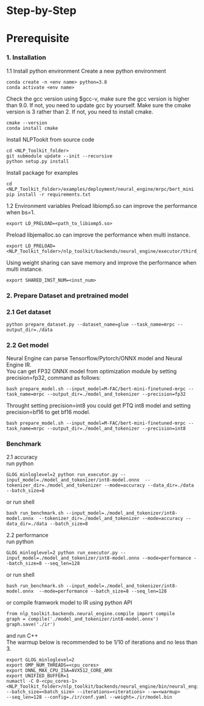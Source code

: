 # Step-by-Step

# Prerequisite

### 1. Installation
1.1 Install python environment
Create a new python environment
```shell
conda create -n <env name> python=3.8
conda activate <env name>
```
Check the gcc version using $gcc-v, make sure the gcc version is higher than 9.0.
If not, you need to update gcc by yourself.
Make sure the cmake version is 3 rather than 2.
If not, you need to install cmake.
```shell
cmake --version
conda install cmake
```
Install NLPTookit from source code
```shell
cd <NLP_Toolkit_folder>
git submodule update --init --recursive
python setup.py install
```
Install package for examples
```shell
cd <NLP_Toolkit_folder>/examples/deployment/neural_engine/mrpc/bert_mini
pip install -r requirements.txt
```
1.2 Environment variables
Preload libiomp5.so can improve the performance when bs=1.
```
export LD_PRELOAD=<path_to_libiomp5.so>
```
Preload libjemalloc.so can improve the performance when multi instance.
```
export LD_PRELOAD=<NLP_Toolkit_folder>/nlp_toolkit/backends/neural_engine/executor/third_party/jemalloc/lib/libjemalloc.so
```
Using weight sharing can save memory and improve the performance when multi instance.
```
export SHARED_INST_NUM=<inst_num>
```
### 2. Prepare Dataset and pretrained model

### 2.1 Get dataset

```shell
python prepare_dataset.py --dataset_name=glue --task_name=mrpc --output_dir=./data
```

### 2.2 Get model
Neural Engine can parse Tensorflow/Pytorch/ONNX model and Neural Engine IR.  
You can get FP32 ONNX model from optimization module by setting precision=fp32, command as follows:
```shell
bash prepare_model.sh --input_model=M-FAC/bert-mini-finetuned-mrpc --task_name=mrpc --output_dir=./model_and_tokenizer --precision=fp32
```
Throught setting precision=int8 you could get PTQ int8 model and setting precision=bf16 to get bf16 model.
```shell
bash prepare_model.sh --input_model=M-FAC/bert-mini-finetuned-mrpc --task_name=mrpc --output_dir=./model_and_tokenizer --precision=int8
```

### Benchmark

  2.1 accuracy  
  run python
  ```shell
  GLOG_minloglevel=2 python run_executor.py --input_model=./model_and_tokenizer/int8-model.onnx  --tokenizer_dir=./model_and_tokenizer --mode=accuracy --data_dir=./data --batch_size=8
  ```
  or run shell
  ```shell
  bash run_benchmark.sh --input_model=./model_and_tokenizer/int8-model.onnx  --tokenizer_dir=./model_and_tokenizer --mode=accuracy --data_dir=./data --batch_size=8
  ```

  2.2 performance  
  run python
  ```shell
  GLOG_minloglevel=2 python run_executor.py --input_model=./model_and_tokenizer/int8-model.onnx --mode=performance --batch_size=8 --seq_len=128
  ```
  or run shell
  ```shell
  bash run_benchmark.sh --input_model=./model_and_tokenizer/int8-model.onnx  --mode=performance --batch_size=8 --seq_len=128
  ```
  or compile framwork model to IR using python API
  ```
  from nlp_toolkit.backends.neural_engine.compile import compile
  graph = compile('./model_and_tokenizer/int8-model.onnx')
  graph.save('./ir')
  ```
  and run C++  
  The warmup below is recommended to be 1/10 of iterations and no less than 3.
  ```
  export GLOG_minloglevel=2
  export OMP_NUM_THREADS=<cpu_cores>
  export DNNL_MAX_CPU_ISA=AVX512_CORE_AMX
  export UNIFIED_BUFFER=1
  numactl -C 0-<cpu_cores-1> <NLP_Toolkit_folder>/nlp_toolkit/backends/neural_engine/bin/neural_engine
  --batch_size=<batch_size> --iterations=<iterations> --w=<warmup>
  --seq_len=128 --config=./ir/conf.yaml --weight=./ir/model.bin
  ```

